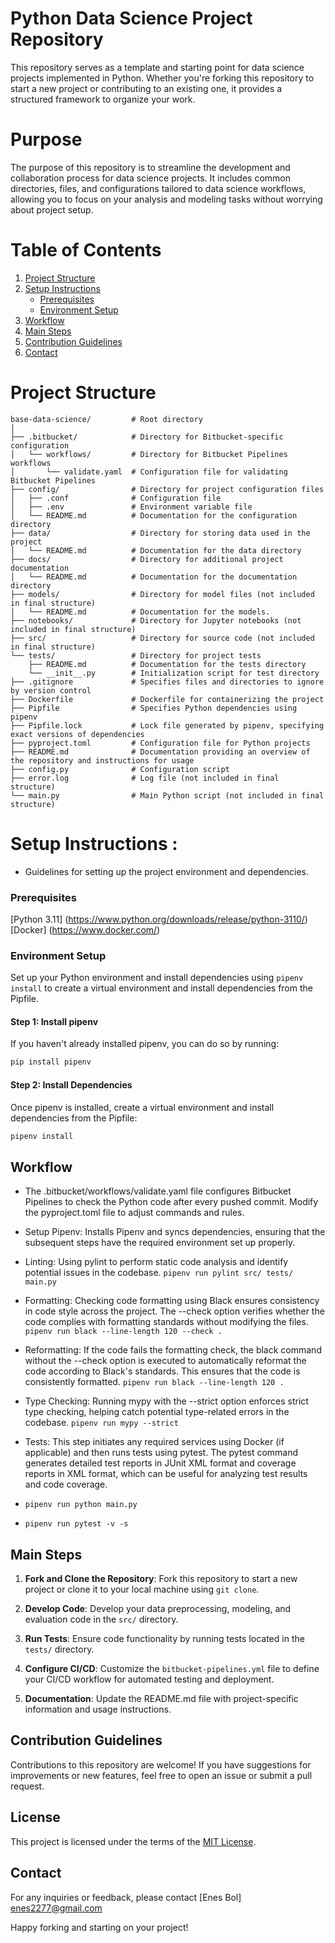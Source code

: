 # Python Data Science Project Repository
This repository serves as a template and starting point for data science projects implemented in Python. Whether you're forking this repository to start a new project or contributing to an existing one, it provides a structured framework to organize your work.

# Purpose
The purpose of this repository is to streamline the development and collaboration process for data science projects. It includes common directories, files, and configurations tailored to data science workflows, allowing you to focus on your analysis and modeling tasks without worrying about project setup.


# Table of Contents
1. [Project Structure](#project-structure)
2. [Setup Instructions](#setup-instructions)
   - [Prerequisites](#prerequisites)
   - [Environment Setup](#environment-setup)
3. [Workflow](#workflow)
4. [Main Steps](#main-steps)
5. [Contribution Guidelines](#contribution-guidelines)
6. [Contact](#contact)


# Project Structure

```
base-data-science/         # Root directory
│
├── .bitbucket/            # Directory for Bitbucket-specific configuration
│   └── workflows/         # Directory for Bitbucket Pipelines workflows
│       └── validate.yaml  # Configuration file for validating Bitbucket Pipelines
├── config/                # Directory for project configuration files
│   ├── .conf              # Configuration file
│   ├── .env               # Environment variable file
│   └── README.md          # Documentation for the configuration directory
├── data/                  # Directory for storing data used in the project
│   └── README.md          # Documentation for the data directory
├── docs/                  # Directory for additional project documentation
│   └── README.md          # Documentation for the documentation directory
├── models/                # Directory for model files (not included in final structure)
│   └── README.md          # Documentation for the models.
├── notebooks/             # Directory for Jupyter notebooks (not included in final structure)
├── src/                   # Directory for source code (not included in final structure)
└── tests/                 # Directory for project tests
    ├── README.md          # Documentation for the tests directory
    └── __init__.py        # Initialization script for test directory
├── .gitignore             # Specifies files and directories to ignore by version control
├── Dockerfile             # Dockerfile for containerizing the project
├── Pipfile                # Specifies Python dependencies using pipenv
├── Pipfile.lock           # Lock file generated by pipenv, specifying exact versions of dependencies
├── pyproject.toml         # Configuration file for Python projects
├── README.md              # Documentation providing an overview of the repository and instructions for usage
├── config.py              # Configuration script
├── error.log              # Log file (not included in final structure)
└── main.py                # Main Python script (not included in final structure)
```


# Setup Instructions : 
- Guidelines for setting up the project environment and dependencies.
  
### Prerequisites
[Python 3.11] (https://www.python.org/downloads/release/python-3110/)
[Docker] (https://www.docker.com/)

### Environment Setup
Set up your Python environment and install dependencies using `pipenv install` to create a virtual environment and install dependencies from the Pipfile.

#### Step 1: Install pipenv

If you haven't already installed pipenv, you can do so by running:
```sh
pip install pipenv
```

#### Step 2: Install Dependencies

Once pipenv is installed, create a virtual environment and install dependencies from the Pipfile:
```sh
pipenv install
```


## Workflow

- The .bitbucket/workflows/validate.yaml file configures Bitbucket Pipelines to check the Python code after every pushed commit. Modify the pyproject.toml file to adjust commands and rules.

- Setup Pipenv: Installs Pipenv and syncs dependencies, ensuring that the subsequent steps have the required environment set up properly.

- Linting: Using pylint to perform static code analysis and identify potential issues in the codebase. `pipenv run pylint src/ tests/ main.py`

- Formatting: Checking code formatting using Black ensures consistency in code style across the project. The --check option verifies whether the code complies with formatting standards without modifying the files. `pipenv run black --line-length 120 --check .`

- Reformatting: If the code fails the formatting check, the black command without the --check option is executed to automatically reformat the code according to Black's standards. This ensures that the code is consistently formatted. `pipenv run black --line-length 120 .`
  
- Type Checking: Running mypy with the --strict option enforces strict type checking, helping catch potential type-related errors in the codebase. `pipenv run mypy --strict`

- Tests: This step initiates any required services using Docker (if applicable) and then runs tests using pytest. The pytest command generates detailed test reports in JUnit XML format and coverage reports in XML format, which can be useful for analyzing test results and code coverage.
- `pipenv run python main.py`
- `pipenv run pytest -v -s`


## Main Steps
1. **Fork and Clone the Repository**: Fork this repository to start a new project or clone it to your local machine using `git clone`.

2. **Develop Code**: Develop your data preprocessing, modeling, and evaluation code in the `src/` directory.

3. **Run Tests**: Ensure code functionality by running tests located in the `tests/` directory.

4. **Configure CI/CD**: Customize the `bitbucket-pipelines.yml` file to define your CI/CD workflow for automated testing and deployment.

5. **Documentation**: Update the README.md file with project-specific information and usage instructions.

## Contribution Guidelines
Contributions to this repository are welcome! If you have suggestions for improvements or new features, feel free to open an issue or submit a pull request.

## License
This project is licensed under the terms of the [MIT License](LICENSE).

## Contact
For any inquiries or feedback, please contact [Enes Bol] enes2277@gmail.com

Happy forking and starting on your project!
